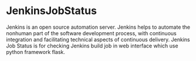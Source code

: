 # JenkinsJobStatus
Jenkins is an open source automation server. Jenkins helps to automate the nonhuman part of the software development process, with continuous integration and facilitating technical aspects of continuous delivery.  Jenkins Job Status is for checking Jenkins build job in web interface which use python framework flask.
